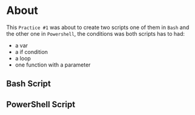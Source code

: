 # About
This `Practice #1` was about to create two scripts one of them in `Bash` and the other one in `Powershell`, the conditions was both scripts has to had:
* a var
* a if condition
* a loop
* one function with a parameter


## Bash Script



## PowerShell Script
